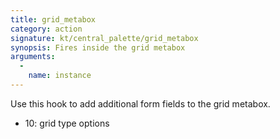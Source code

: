 ```yaml
---
title: grid_metabox
category: action
signature: kt/central_palette/grid_metabox
synopsis: Fires inside the grid metabox
arguments:
  -
    name: instance
---
```


Use this hook to add additional form fields to the grid metabox.

- 10: grid type options